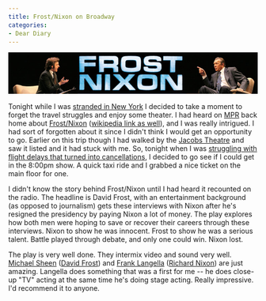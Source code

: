 ```yaml
---
title: Frost/Nixon on Broadway
categories:
- Dear Diary
---
```


[](http://thingelstad.com/s/frostnixon-on-broadway/frost-nixonjpg/img)


[![frost-nixon.jpg](/assets/posts/2007/frost-nixon1.jpg)](http://thingelstad.com/s/frostnixon-on-broadway/frost-nixonjpg/img)

Tonight while I was [stranded in New York](/thingelstad/stranded-in-new-york) I decided to take a moment to forget the travel struggles and enjoy some theater. I had heard on [MPR](http://www.mpr.org/) back home about [Frost/Nixon](http://www.frostnixononbroadway.com/) ([wikipedia link as well](http://en.wikipedia.org/wiki/Frost/Nixon)), and I was really intrigued. I had sort of forgotten about it since I didn't think I would get an opportunity to go. Earlier on this trip though I had walked by the [Jacobs Theatre](http://www.newyorkcitytheatre.com/theaters/bernardbjacobstheater/theater.html) and saw it listed and it had stuck with me. So, tonight when I was [struggling with flight delays that turned into cancellations](http://twitter.com/thingles/statuses/66312782), I decided to go see if I could get in the 8:00pm show. A quick taxi ride and I grabbed a nice ticket on the main floor for one.

I didn't know the story behind Frost/Nixon until I had heard it recounted on the radio. The headline is David Frost, with an entertainment background (as opposed to journalism) gets these interviews with Nixon after he's resigned the presidency by paying Nixon a lot of money. The play explores how both men were hoping to save or recover their careers through these interviews. Nixon to show he was innocent. Frost to show he was a serious talent. Battle played through debate, and only one could win. Nixon lost.

The play is very well done. They intermix video and sound very well. [Michael Sheen](http://en.wikipedia.org/wiki/Michael_Sheen) ([David Frost](http://en.wikipedia.org/wiki/David_Frost_%28broadcaster%29)) and [Frank Langella](http://en.wikipedia.org/wiki/Frank_Langella) ([Richard Nixon](http://en.wikipedia.org/wiki/Richard_Nixon)) are just amazing. Langella does something that was a first for me -- he does close-up "TV" acting at the same time he's doing stage acting. Really impressive. I'd recommend it to anyone.
